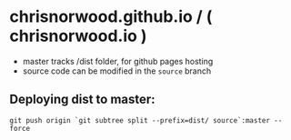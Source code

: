 # chrisnorwood.github.io / ( chrisnorwood.io )

- master tracks /dist folder, for github pages hosting
- source code can be modified in the `source` branch

## Deploying dist to master:
```
git push origin `git subtree split --prefix=dist/ source`:master --force
```